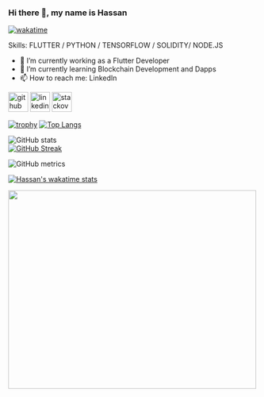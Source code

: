 ### Hi there 👋, my name is Hassan
[![wakatime](https://wakatime.com/badge/user/95cc268b-6e4f-469d-8aee-c933dee3f3be.svg)](https://wakatime.com/@95cc268b-6e4f-469d-8aee-c933dee3f3be)

Skills: FLUTTER / PYTHON / TENSORFLOW / SOLIDITY/ NODE.JS

- 🔭 I’m currently working as a Flutter Developer
- 🌱 I’m currently learning Blockchain Development and Dapps
- 📫 How to reach me: LinkedIn 


[<img src='https://cdn.jsdelivr.net/npm/simple-icons@3.0.1/icons/github.svg' alt='github' height='40'>](https://github.com/hassan-zafar)  [<img src='https://cdn.jsdelivr.net/npm/simple-icons@3.0.1/icons/linkedin.svg' alt='linkedin' height='40'>](https://www.linkedin.com/in/hassan-zafar-ayoub/)  [<img src='https://cdn.jsdelivr.net/npm/simple-icons@3.0.1/icons/stackoverflow.svg' alt='stackoverflow' height='40'>](https://stackoverflow.com/users/hassan-zafar-ayub)  


[![trophy](https://github-profile-trophy.vercel.app/?username=hassan-zafar&margin-w=25&margin-h=25&column=7&theme=darkhub)](https://github.com/ryo-ma/github-profile-trophy)
[![Top Langs](https://github-readme-stats.vercel.app/api/top-langs/?username=hassan-zafar&theme=dark&layout=compact)](https://github.com/anuraghazra/github-readme-stats)

![GitHub stats](https://github-readme-stats.vercel.app/api?username=hassan-zafar&&show_icons=true&count_private=true&hide_border=true&theme=radical)  
[![GitHub Streak](https://github-readme-streak-stats.herokuapp.com?user=hassan-zafar&theme=radical&hide_border=true&date_format=j%20M%5B%20Y%5D)](https://git.io/streak-stats)

![GitHub metrics](https://metrics.lecoq.io/hassan-zafar)  


[![Hassan's wakatime stats](https://github-readme-stats.vercel.app/api/wakatime?username=hassanzafar)](https://github-readme-stats.vercel.app/api/wakatime?username=hassanzafar)

  <p>
    <img src="https://wakatime.com/share/@hassanzafar/6e7bb7d1-6482-478d-bce9-269f25fefbc8.svg" height="400" width="500">
  </p>
